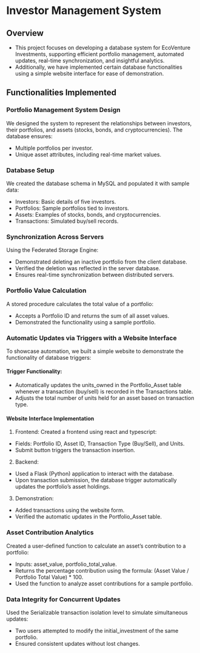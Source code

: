 # Investor Management System <br>
## Overview<br>
- This project focuses on developing a database system for EcoVenture Investments, supporting efficient portfolio management, automated updates, real-time synchronization, and insightful analytics.
- Additionally, we have implemented certain database functionalities using a simple website interface for ease of demonstration.

## Functionalities Implemented
### Portfolio Management System Design
We designed the system to represent the relationships between investors, their portfolios, and assets (stocks, bonds, and cryptocurrencies). The database ensures:
- Multiple portfolios per investor.
- Unique asset attributes, including real-time market values.<br>
### Database Setup
We created the database schema in MySQL and populated it with sample data:
- Investors: Basic details of five investors.
- Portfolios: Sample portfolios tied to investors.
- Assets: Examples of stocks, bonds, and cryptocurrencies.
- Transactions: Simulated buy/sell records.
### Synchronization Across Servers
Using the Federated Storage Engine:
- Demonstrated deleting an inactive portfolio from the client database.
- Verified the deletion was reflected in the server database.
- Ensures real-time synchronization between distributed servers.
### Portfolio Value Calculation
A stored procedure calculates the total value of a portfolio:
- Accepts a Portfolio ID and returns the sum of all asset values.
- Demonstrated the functionality using a sample portfolio.
### Automatic Updates via Triggers with a Website Interface
To showcase automation, we built a simple website to demonstrate the functionality of database triggers:<br>
#### Trigger Functionality:
- Automatically updates the units_owned in the Portfolio_Asset table whenever a transaction (buy/sell) is recorded in the Transactions table.
- Adjusts the total number of units held for an asset based on transaction type.
#### Website Interface Implementation
1. Frontend: Created a frontend using react and typescript:
- Fields: Portfolio ID, Asset ID, Transaction Type (Buy/Sell), and Units.
- Submit button triggers the transaction insertion.
2. Backend:
- Used a Flask (Python) application to interact with the database.
- Upon transaction submission, the database trigger automatically updates the portfolio’s asset holdings.
3. Demonstration:
- Added transactions using the website form.
- Verified the automatic updates in the Portfolio_Asset table.
### Asset Contribution Analytics
Created a user-defined function to calculate an asset’s contribution to a portfolio:
- Inputs: asset_value, portfolio_total_value.
- Returns the percentage contribution using the formula: (Asset Value / Portfolio Total Value) * 100.
- Used the function to analyze asset contributions for a sample portfolio.
### Data Integrity for Concurrent Updates
Used the Serializable transaction isolation level to simulate simultaneous updates:
- Two users attempted to modify the initial_investment of the same portfolio.
- Ensured consistent updates without lost changes.
